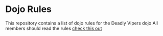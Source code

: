 Dojo Rules
==========

This repository contains a list of dojo rules for the Deadly Vipers dojo
All members should read the rules
[check this out](https://github.com/deadlyvipers)
